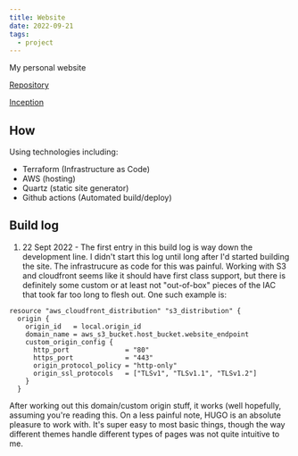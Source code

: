 ```yaml
---
title: Website
date: 2022-09-21
tags:
  - project
---
```


My personal website

[Repository](https://github.com/vmorganp/vmorganpWebsite)

[Inception](https://vmorganp.com)

## How

Using technologies including:

- Terraform (Infrastructure as Code)
- AWS (hosting)
- Quartz (static site generator)
- Github actions (Automated build/deploy)

## Build log

1. 22 Sept 2022 - The first entry in this build log is way down the development line. I didn't start this log until long after I'd started building the site. The infrastrucure as code for this was painful. Working with S3 and cloudfront seems like it should have first class support, but there is definitely some custom or at least not "out-of-box" pieces of the IAC that took far too long to flesh out. One such example is:

```hcl
resource "aws_cloudfront_distribution" "s3_distribution" {
  origin {
    origin_id   = local.origin_id
    domain_name = aws_s3_bucket.host_bucket.website_endpoint
    custom_origin_config {
      http_port              = "80"
      https_port             = "443"
      origin_protocol_policy = "http-only"
      origin_ssl_protocols   = ["TLSv1", "TLSv1.1", "TLSv1.2"]
    }
  }
```

After working out this domain/custom origin stuff, it works (well hopefully, assuming you're reading this.
On a less painful note, HUGO is an absolute pleasure to work with. It's super easy to most basic things, though the way different themes handle different types of pages was not quite intuitive to me.
